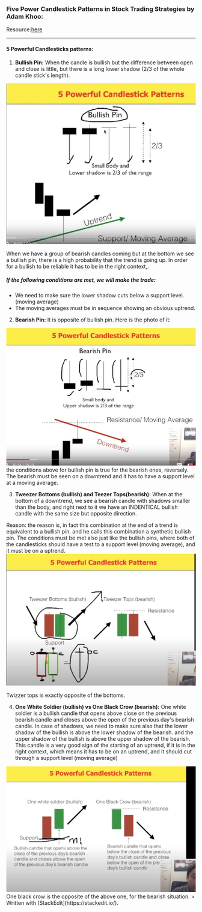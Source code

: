 

### Five Power Candlestick Patterns in Stock Trading Strategies by Adam Khoo:

Resource:[here](https://www.youtube.com/watch?v=hoGkfzJeR6A)

---
#### 5 Powerful Candlesticks patterns:

1) __Bullish Pin:__ When the candle is bullish but the difference between open and close is little, but there is a long lower shadow (2/3 of the whole candle stick's length). 
<img src="bullish-pin.JPG">

When we have a group of bearish candles coming but at the bottom we see a bullish pin, there is a high probability that the trend is going up. In order for a bullish to be reliable it has to be in the right context,. 
##### If the following conditions are met, we will make the trade:
- We need to make sure the lower shadow cuts below a support level. (moving average)
- The moving averages must be in sequence showing an obvious uptrend.



2) __Bearish Pin:__ It is opposite of bullish pin. Here is the photo of it: 
<img src="bearish-pin.JPG">
the conditions above for bullish pin is true for the bearish ones, reversely. The bearish must be seen on a downtrend and it has to have a support level at a moving average.


3) __Tweezer Bottoms (bullish) and Teezer Tops(bearish):__ When at the bottom of a downtrend, we see a bearish candle with shadows smaller than the body, and right next to it we have an INDENTICAL bullish candle with the same size but opposite direction.

Reason: the reason is, in fact this combination at the end of a trend is equivalent to a bullish pin. and he calls this combination a synthetic bullish pin. 
The conditions must be met also just like the bullish pins, where both of the candlesticks should have a test to a support level (moving average), and it must be on a uptrend. 
<img src="tweezer-bottom.JPG">

Twizzer tops is exactly opposite of the bottoms.

4) __One White Soldier (bullish) vs One Black Crow (bearish):__ 
One white soldier is a bullish candle  that opens above close on the previous bearish candle and closes above the open of the previous day's bearish candle. In case of shadows, we need to make sure also that the lower shadow of the bullish is above the lower shadow of the bearish. and the upper shadow of the bullish is above the upper shadow of the bearish.
This candle is a very good sign of the starting of an uptrend, if it is in the right context, which means it has to be on an uptrend, and it should cut through a support level (moving average) 
<img src="one-white-soldier-vs-one-black-crow.JPG">
One black crow is the opposite of the above one, for the bearish situation.
> Written with [StackEdit](https://stackedit.io/).